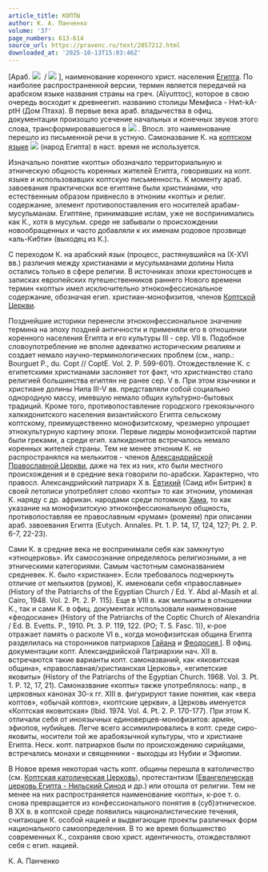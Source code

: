 ```yaml
---
article_title: КОПТЫ
author: К. А. Панченко
volume: '37'
page_numbers: 613-614
source_url: https://pravenc.ru/text/2057212.html
downloaded_at: '2025-10-13T15:03:46Z'
---
```


[Араб. ![](https://pravenc.ru/char/26272/xf1Jxb3/image.png)  / ![](https://pravenc.ru/char/26272/x25BJxb3C/image.png) ], наименование коренного христ. населения [Египта](https://pravenc.ru/text/Египет.html). По наиболее распространенной версии, термин является передачей на арабском языке названия страны на греч. (Αἴγυπτος), которое в свою очередь восходит к древнеегип. названию столицы Мемфиса - Hwt-kA-ptH (Дом Птаха). 
В первые века араб. владычества в офиц. документации произошло усечение начальных и конечных звуков этого слова, трансформировавшегося в ![](https://pravenc.ru/char/26062/qibF/image.png) . Впосл. это наименование перешло из письменной речи в устную. Самоназвание К. на [коптском языке](<https://pravenc.ru/text/коптском языке.html>) ![](https://pravenc.ru/data/2020/01/24/1236293055/8Z1.JPG) (народ Египта) в наст. время не используется.

Изначально понятие «копты» обозначало территориальную и этническую общность коренных жителей Египта, говоривших на копт. языке и использовавших коптскую письменность. К моменту араб. завоевания практически все египтяне были христианами, что естественным образом привнесло в этноним «копты» и религ. содержание, элемент противопоставления его носителей арабам-мусульманам. Египтяне, принимавшие ислам, уже не воспринимались как К., хотя в мусульм. среде не забывали о происхождении новообращенных и часто добавляли к их именам родовое прозвище «аль-Кибти» (выходец из К.).

С переходом К. на арабский язык (процесс, растянувшийся на IX-XVI вв.) различия между христианами и мусульманами долины Нила остались только в сфере религии. В источниках эпохи крестоносцев и записках европейских путешественников раннего Нового времени термин «копты» имел исключительно этноконфессиональное содержание, обозначая егип. христиан-монофизитов, членов [Коптской Церкви](<https://pravenc.ru/text/Коптская Церковь.html>).

Позднейшие историки перенесли этноконфессиональное значение термина на эпоху поздней античности и применяли его в отношении коренного населения Египта и его культуры III - сер. VII в. Подобное словоупотребление не вполне адекватно историческим реалиям и создает немало научно-терминологических проблем (см., напр.: Bourguet P., du. Copt // CoptE. Vol. 2. P. 599-601). Отождествление К. с египетскими христианами заслоняет тот факт, что христианство стало религией большинства египтян не ранее сер. V в. При этом язычники и христиане долины Нила III-V вв. представляли собой социально однородную массу, имевшую немало общих культурно-бытовых традиций. Кроме того, противопоставление городского грекоязычного халкидонитского населения византийского Египта сельскому коптскому, преимущественно монофизитскому, чрезмерно упрощает этнокультурную картину эпохи. Первые лидеры монофизитской партии были греками, а среди егип. халкидонитов встречалось немало коренных жителей страны. Тем не менее этноним К. не распространялся на мелькитов - членов [Александрийской Православной Церкви](<https://pravenc.ru/text/Александрийская Православная Церковь (Александрийский Патриархат).html>), даже на тех из них, кто были местного происхождения и в средние века говорили по-арабски. Характерно, что правосл. Александрийский патриарх X в. [Евтихий](https://pravenc.ru/text/Евтихий.html) (Саид ибн Битрик) в своей летописи употребляет слово «копты» то как этноним, упоминая К. наряду с др. африкан. народами среди потомков [Хама](https://pravenc.ru/text/Хама.html), то как указание на монофизитскую этноконфессиональную общность, противопоставляя ее православным «румам» (ромеям) при описании араб. завоевания Египта (Eutych. Annales. Pt. 1. P. 14, 17, 124, 127; Pt. 2. P. 6-7, 22-23).

Сами К. в средние века не воспринимали себя как замкнутую «этноцерковь». Их самосознание определялось религиозными, а не этническими категориями. Самым частотным самоназванием средневек. К. было «христиане». Если требовалось подчеркнуть отличие от мелькитов (румов), К. именовали себя «православные» (History of the Patriarchs of the Egyptian Church / Ed. Y. Abd al-Masih et al. Cairo, 1948. Vol. 2. Pt. 2. P. 115). Еще в VIII в. как мелькиты в отношении К., так и сами К. в офиц. документах использовали наименование «феодосиане» (History of the Patriarchs of the Coptic Church of Alexandria / Ed. B. Evetts. P., 1910. Pt. 3. P. 119, 122. (PO; T. 5. Fasc. 1)), к-рое отражает память о расколе VI в., когда монофизитская община Египта разделилась на сторонников патриархов [Гайана](https://pravenc.ru/text/Гайана.html) и [Феодосия I](<https://pravenc.ru/text/Феодосий I.html>). В офиц. документации копт. Александрийской Патриархии нач. XII в. встречаются такие варианты копт. самоназваний, как «яковитская община», «православная/христианская Церковь», «египетские яковиты» (History of the Patriarchs of the Egyptian Church. 1968. Vol. 3. Pt. 1. P. 12, 17, 21). Самоназвание «копты» также употреблялось: напр., в церковных канонах 30-х гг. XIII в. фигурируют такие понятия, как «вера коптов», «обычай коптов», «коптские церкви», а Церковь именуется «Коптская яковитская» (Ibid. 1974. Vol. 4. Pt. 2. P. 170-177). При этом К. отличали себя от иноязычных единоверцев-монофизитов: армян, эфиопов, нубийцев. Легче всего ассимилировались в копт. среде сиро-яковиты, носители той же арабоязычной культуры, что и христиане Египта. Неск. копт. патриархов были по происхождению сирийцами, встречались монахи и священники - выходцы из Нубии и Эфиопии.

В Новое время некоторая часть копт. общины перешла в католичество (см. [Коптская католическая Церковь](<https://pravenc.ru/text/Коптская католическая Церковь.html>)), протестантизм ([Евангелическая церковь Египта - Нильский Синод](<https://pravenc.ru/text/Евангелическая церковь Египта - Нильский Синод.html>) и др.) или отошла от религии. Тем не менее на них распространяется наименование «копты», к-рое т. о. снова превращается из конфессионального понятия в (суб)этническое. В XX в. в коптской среде появились националистические течения, считающие К. особой нацией и выдвигающие проекты различных форм национального самоопределения. В то же время большинство современных К., сохраняя свою христ. идентичность, отождествляют себя с егип. нацией.

К. А. Панченко
